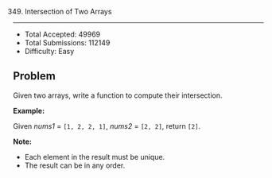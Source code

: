349. Intersection of Two Arrays
---

- Total Accepted: 49969
- Total Submissions: 112149
- Difficulty: Easy


Problem
---
Given two arrays, write a function to compute their intersection.

**Example:**

Given _nums1_ = `[1, 2, 2, 1]`, _nums2_ = `[2, 2]`, return `[2]`.

**Note:**

- Each element in the result must be unique.
- The result can be in any order.
